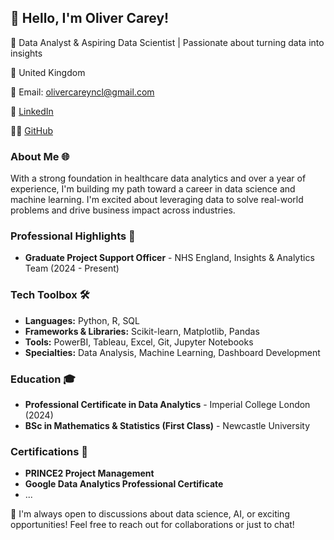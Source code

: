 ## 👋 Hello, I'm Oliver Carey!
🚀 Data Analyst & Aspiring Data Scientist | Passionate about turning data into insights

📍 United Kingdom

📧 Email: olivercareyncl@gmail.com

🔗 [LinkedIn](https://linkedin.com/olivercareyncl)

👨‍💻 [GitHub](https://github.com/olivercareyncl)


### About Me 🌐
With a strong foundation in healthcare data analytics and over a year of experience, I'm building my path toward a career in data science and machine learning. I'm excited about leveraging data to solve real-world problems and drive business impact across industries.

### Professional Highlights 🌟
- **Graduate Project Support Officer** - NHS England, Insights & Analytics Team (2024 - Present)

### Tech Toolbox 🛠️
- **Languages:** Python, R, SQL
- **Frameworks & Libraries:** Scikit-learn, Matplotlib, Pandas
- **Tools:** PowerBI, Tableau, Excel, Git, Jupyter Notebooks
- **Specialties:** Data Analysis, Machine Learning, Dashboard Development

### Education 🎓
- **Professional Certificate in Data Analytics** - Imperial College London (2024)
- **BSc in Mathematics & Statistics (First Class)** - Newcastle University

### Certifications 📜
- **PRINCE2 Project Management**
- **Google Data Analytics Professional Certificate**
- ...

🔗 I'm always open to discussions about data science, AI, or exciting opportunities! Feel free to reach out for collaborations or just to chat!
